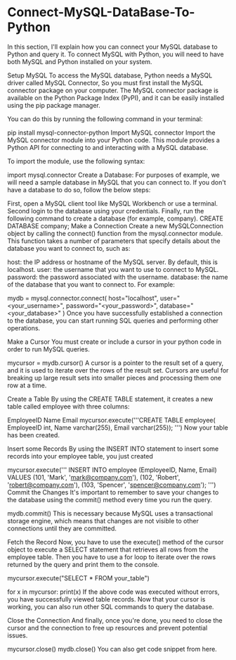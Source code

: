 # Connect-MySQL-DataBase-To-Python
In this section, I'll explain how you can connect your MySQL database to Python and query it. To connect MySQL with Python, you will need to have both MySQL and Python installed on your system.

Setup MySQL
To access the MySQL database, Python needs a MySQL driver called MySQL Connector, So you must first install the MySQL connector package on your computer. The MySQL connector package is available on the Python Package Index (PyPI), and it can be easily installed using the pip package manager.

You can do this by running the following command in your terminal:

pip install mysql-connector-python
Import MySQL connector
Import the MySQL connector module into your Python code. This module provides a Python API for connecting to and interacting with a MySQL database.

To import the module, use the following syntax:

import mysql.connector
Create a Database:
For purposes of example, we will need a sample database in MySQL that you can connect to. If you don't have a database to do so, follow the below steps:

First, open a MySQL client tool like MySQL Workbench or use a terminal.
Second login to the database using your credentials.
Finally, run the following command to create a database (for example, company).
CREATE DATABASE company;
Make a Connection
Create a new MySQLConnection object by calling the connect() function from the mysql.connector module. This function takes a number of parameters that specify details about the database you want to connect to, such as:

host: the IP address or hostname of the MySQL server. By default, this is localhost.
user: the username that you want to use to connect to MySQL.
password: the password associated with the username.
database: the name of the database that you want to connect to.
For example:


mydb = mysql.connector.connect(
  host="localhost",
  user="<your_username>",
  password="<your_password>",
  database="<your_database>"
)
Once you have successfully established a connection to the database, you can start running SQL queries and performing other operations.

Make a Cursor
You must create or include a cursor in your python code in order to run MySQL queries.

mycursor = mydb.cursor()
A cursor is a pointer to the result set of a query, and it is used to iterate over the rows of the result set. Cursors are useful for breaking up large result sets into smaller pieces and processing them one row at a time.

Create a Table
By using the CREATE TABLE statement, it creates a new table called employee with three columns:

EmployeeID	Name	Email
mycursor.execute('''CREATE TABLE employee(
    EmployeeID int,
    Name varchar(255),
    Email varchar(255));
''')
Now your table has been created.

Insert some Records
By using the INSERT INTO statement to insert some records into your employee table, you just created

mycursor.execute('''
  INSERT INTO employee (EmployeeID, Name, Email)
    VALUES (101, 'Mark', 'mark@company.com'),
           (102, 'Robert', 'robert@company.com'),
           (103, 'Spencer', 'spencer@company.com');
''')
Commit the Changes
It's important to remember to save your changes to the database using the commit() method every time you run the query.

mydb.commit()
This is necessary because MySQL uses a transactional storage engine, which means that changes are not visible to other connections until they are committed.

Fetch the Record
Now, you have to use the execute() method of the cursor object to execute a SELECT statement that retrieves all rows from the employee table. Then you have to use a for loop to iterate over the rows returned by the query and print them to the console.

mycursor.execute("SELECT * FROM your_table")

for x in mycursor:
  print(x)
If the above code was executed without errors, you have successfully viewed table records. Now that your cursor is working, you can also run other SQL commands to query the database.

Close the Connection
And finally, once you're done, you need to close the cursor and the connection to free up resources and prevent potential issues.

mycursor.close()
mydb.close()
You can also get code snippet from here.

